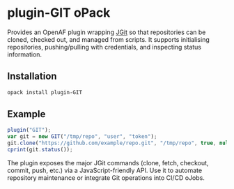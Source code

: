 # plugin-GIT oPack

Provides an OpenAF plugin wrapping [JGit](https://www.eclipse.org/jgit/) so that repositories can be cloned, checked out, and
managed from scripts. It supports initialising repositories, pushing/pulling with credentials, and inspecting status information.

## Installation

```bash
opack install plugin-GIT
```

## Example

```javascript
plugin("GIT");
var git = new GIT("/tmp/repo", "user", "token");
git.clone("https://github.com/example/repo.git", "/tmp/repo", true, null, "user", "token");
cprint(git.status());
```

The plugin exposes the major JGit commands (clone, fetch, checkout, commit, push, etc.) via a JavaScript-friendly API. Use it to
automate repository maintenance or integrate Git operations into CI/CD oJobs.
